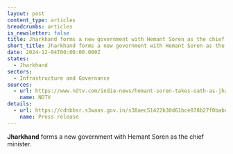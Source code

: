 ```yaml
---
layout: post
content_type: articles
breadcrumbs: articles
is_newsletter: false
title: Jharkhand forms a new government with Hemant Soren as the chief minister.
short_title: Jharkhand forms a new government with Hemant Soren as the chief minister.
date: 2024-12-04T00:00:00.000Z
states:
  - Jharkhand
sectors:
  - Infrastructure and Governance
sources:
  - url: https://www.ndtv.com/india-news/hemant-soren-takes-oath-as-jharkhand-chief-minister-for-fourth-time-7125679
    name: NDTV
details:
  - url: https://cdnbbsr.s3waas.gov.in/s38aec51422b30d61bce078b27f0babeb1/uploads/2024/11/20241128360407890.pdf
    name: Press release
---
```

**Jharkhand** forms a new government with Hemant Soren as the chief minister.
